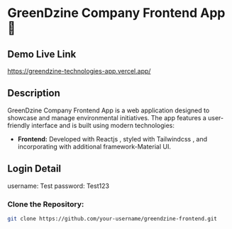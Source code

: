 # GreenDzine Company Frontend App 🌿

## Demo Live Link

https://greendzine-technologies-app.vercel.app/

## Description

GreenDzine Company Frontend App is a web application designed to showcase and manage environmental initiatives. The app features a user-friendly interface and is built using modern technologies:

- **Frontend:** Developed with Reactjs , styled with  Tailwindcss , and incorporating with additional framework-Material UI.

## Login Detail

username: Test
password: Test123

### Clone the Repository:

```bash
git clone https://github.com/your-username/greendzine-frontend.git

